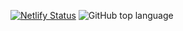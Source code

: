 [![Netlify Status](https://api.netlify.com/api/v1/badges/0a37aacc-5e70-4457-aa80-ac247572971a/deploy-status)](https://app.netlify.com/sites/cristin-io/deploys) 
![GitHub top language](https://img.shields.io/github/languages/top/cnocon/app-gatsby?style=plastic)

